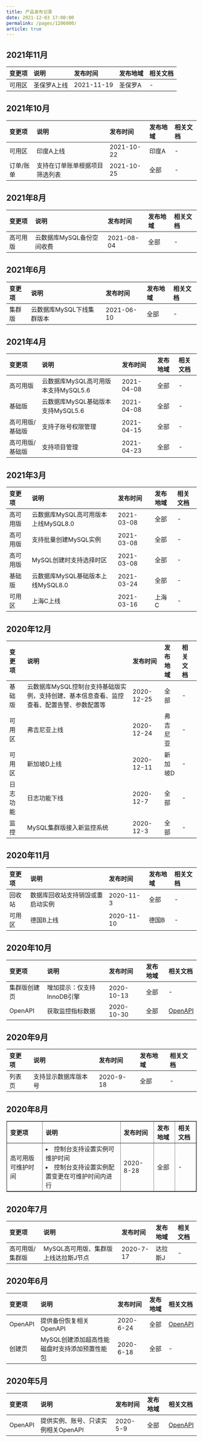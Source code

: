 ```yaml
---
title: 产品发布记录
date: 2021-12-03 17:00:00
permalink: /pages/1206000/
article: true
---
```


## 2021年11月

| 变更项 | 说明        | 发布时间   | 发布地域 | 相关文档 |
| :----- | :---------- | :--------- | :------- | :------- |
| 可用区 | 圣保罗A上线 | 2021-11-19 | 圣保罗A  | -        |

## 2021年10月

| 变更项    | 说明                           | 发布时间   | 发布地域 | 相关文档 |
| :-------- | :----------------------------- | :--------- | :------- | :------- |
| 可用区    | 印度A上线                      | 2021-10-22 | 印度A    | -        |
| 订单/账单 | 支持在订单账单根据项目筛选列表 | 2021-10-25 | 全部     | -        |

## 2021年8月

| 变更项 | 说明                      | 发布时间   | 发布地域 | 相关文档 |
| :----- | :------------------------ | :--------- | :------- | :------- |
| 高可用版 | 云数据库MySQL备份空间收费 | 2021-08-04 | 全部     | -        |

## 2021年6月

| 变更项 | 说明                      | 发布时间   | 发布地域 | 相关文档 |
| :----- | :------------------------ | :--------- | :------- | :------- |
| 集群版 | 云数据库MySQL下线集群版本 | 2021-06-10 | 全部     | -        |

## 2021年4月

| 变更项        | 说明                              | 发布时间   | 发布地域 | 相关文档 |
| :------------ | :-------------------------------- | :--------- | :------- | :------- |
| 高可用版        | 云数据库MySQL高可用版本支持MySQL5.6 | 2021-04-08 | 全部     | -        |
| 基础版        | 云数据库MySQL基础版本支持MySQL5.6 | 2021-04-08 | 全部     | -        |
| 高可用版/基础版 | 支持子账号权限管理                | 2021-04-15 | 全部     | -        |
| 高可用版/基础版 | 支持项目管理                      | 2021-04-23 | 全部     | -        |

## 2021年3月

| 变更项 | 说明                              | 发布时间   | 发布地域 | 相关文档 |
| :----- | :-------------------------------- | :--------- | :------- | :------- |
| 高可用版 | 云数据库MySQL高可用版本上线MySQL8.0 | 2021-03-08 | 全部     | -        |
| 高可用版 | 支持批量创建MySQL实例             | 2021-03-08 | 全部     | -        |
| 高可用版 | MySQL创建时支持选择时区           | 2021-03-08 | 全部     | -        |
| 基础版 | 云数据库MySQL基础版本上线MySQL8.0 | 2021-03-24 | 全部     | -        |
| 可用区 | 上海C上线                         | 2021-03-16 | 上海C    | -        |

## 2020年12月

| 变更项   | 说明                                                         | 发布时间   | 发布地域 | 相关文档 |
| :------- | :----------------------------------------------------------- | :--------- | :------- | :------- |
| 基础版   | 云数据库MySQL控制台支持基础版实例，支持创建、基本信息查看、监控查看、配置告警、参数配置等 | 2020-12-25 | 全部     | -        |
| 可用区   | 弗吉尼亚上线                                                 | 2020-12-24 | 弗吉尼亚 | -        |
| 可用区   | 新加坡D上线                                                  | 2020-12-11 | 新加坡D  | -        |
| 日志功能 | 日志功能下线                                                 | 2020-12-7  | 全部     | -        |
| 监控     | MySQL集群版接入新监控系统                                    | 2020-12-3  | 全部     | -        |

## 2020年11月

| 变更项 | 说明                             | 发布时间   | 发布地域 | 相关文档 |
| :----- | :------------------------------- | :--------- | :------- | :------- |
| 回收站 | 数据库回收站支持销毁或重启动实例 | 2020-11-3  | 全部     | -        |
| 可用区 | 德国B上线                        | 2020-11-10 | 德国B    | -        |

## 2020年10月

| 变更项       | 说明                       | 发布时间   | 发布地域 | 相关文档                                                     |
| :----------- | :------------------------- | :--------- | :------- | :----------------------------------------------------------- |
| 集群版创建页 | 增加提示：仅支持InnoDB引擎 | 2020-10-13 | 全部     | -                                                            |
| OpenAPI      | 获取监控指标数据           | 2020-10-30 | 全部     | [OpenAPI](./08.API文档/07.监控相关接口/00.查询云数据库MySQL监控.md) |

## 2020年9月

| 变更项 | 说明                 | 发布时间  | 发布地域 | 相关文档 |
| :----- | :------------------- | :-------- | :------- | :------- |
| 列表页 | 支持显示数据库版本号 | 2020-9-18 | 全部     | -        |

## 2020年8月

<table width="95%" border="1" cellpadding="2" cellspacing="1">
	<thead align="left">
        <tr>
            <th>变更项</th>
            <th>说明</th>
            <th>发布时间</th>
            <th>发布地域</th>
            <th>相关文档</th>
        </tr>
	</thead>
    <tbody align="left">
        <tr>
            <td>高可用版可维护时间</td>
            <td>
            	<ur>
                	<li>控制台支持设置实例可维护时间</li>
                    <li>控制台支持设置实例配置变更在可维护时间内进行</li>
                </ur>
            </td>
            <td>2020-8-28</td>
            <td>全部</td>
            <td>-</td>
        </tr>
	</tbody>
</table>


## 2020年7月

| 变更项        | 说明                               | 发布时间  | 发布地域 | 相关文档 |
| :------------ | :--------------------------------- | :-------- | :------- | :------- |
| 高可用版/集群版 | MySQL高可用版、集群版上线达拉斯J节点 | 2020-7-17 | 达拉斯J  | -        |

## 2020年6月

| 变更项  | 说明                                          | 发布时间  | 发布地域 | 相关文档                                                     |
| :------ | :-------------------------------------------- | :-------- | :------- | :----------------------------------------------------------- |
| OpenAPI | 提供备份恢复相关OpenAPI                       | 2020-6-24 | 全部     | [OpenAPI](./08.API文档/04.备份相关接口/00.创建云数据库MySQL备份.md) |
| 创建页  | MySQL创建添加超高性能磁盘时支持添加预置性能包 | 2020-6-18 | 全部     | -                                                            |

## 2020年5月

| 变更项  | 说明                                | 发布时间 | 发布地域 | 相关文档                                                     |
| :------ | :---------------------------------- | :------- | :------- | :----------------------------------------------------------- |
| OpenAPI | 提供实例、账号、只读实例相关OpenAPI | 2020-5-9 | 全部     | [OpenAPI](./08.API文档/02.实例相关接口/00.查询云数据库MySQL支持区域.md) |
